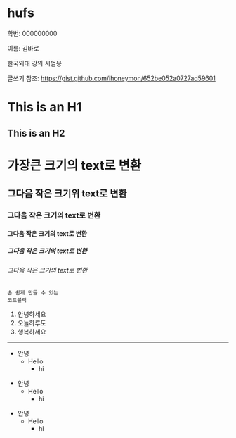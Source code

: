 # hufs


학번: 000000000 

이름: 김바로

한국외대 강의 시범용

글쓰기 참조: https://gist.github.com/ihoneymon/652be052a0727ad59601


This is an H1
=============

This is an H2
-------------



# 가장큰 크기의 text로 변환
## 그다음 작은 크기위 text로 변환
### 그다음 작은 크기의 text로 변환
#### 그다음 작은 크기의 text로 변환
##### 그다음 작은 크기의 text로 변환
###### 그다음 작은 크기의 text로 변환


```
손 쉽게 만들 수 있는
코드블럭
```

1. 안녕하세요
2. 오늘하루도
3. 행복하세요

------------


+ 안녕
  + Hello
    + hi


* 안녕
  * Hello
    * hi

- 안녕
  - Hello
    - hi
    
    
